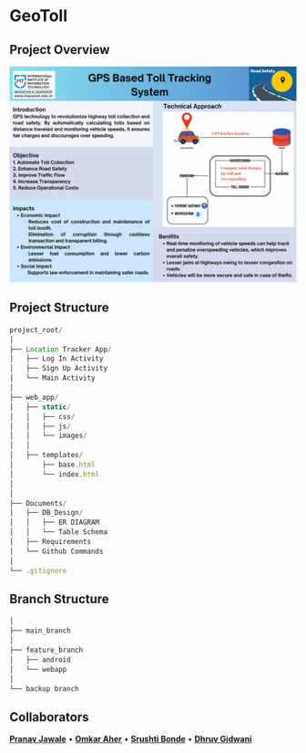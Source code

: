 # GeoToll

## Project Overview
![Geo Gurus Poster](https://github.com/pranavjawale01/GeoToll/blob/main/Documents/Poster/Geo_Gurus_Poster_Compress_low-to-jpg-0001.jpg?raw=true)

## Project Structure
```js
project_root/
│
├── Location Tracker App/
│   ├── Log In Activity
│   ├── Sign Up Activity
│   └── Main Activity
│
├── web_app/
│   ├── static/
│   │   ├── css/
│   │   ├── js/
│   │   └── images/
│   │
│   ├── templates/
│       ├── base.html
│       └── index.html
│   
│ 
├── Documents/
│   ├── DB_Design/
│   │   ├── ER DIAGRAM
│   │   └── Table Schema
│   ├── Requirements
│   └── Github Commands
│
└── .gitignore
```

## Branch Structure
```cpp
│
├── main_branch
│
├── feature_branch
│   ├── android
│   └── webapp
│
└── backup branch
```

## Collaborators

**[Pranav Jawale](https://github.com/pranavjawale01)** • **[Omkar Aher](https://github.com/OmkarAher45687)** • **[Srushti Bonde](https://github.com/Srushti-Bonde)** • **[Dhruv Gidwani](https://github.com/Dhruv-Gidwani)**
